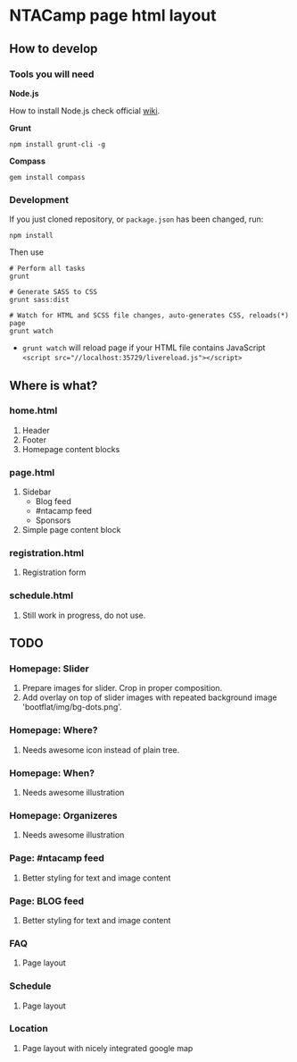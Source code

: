 # NTACamp page html layout
## How to develop

### Tools you will need

**Node.js**

How to install Node.js check official [wiki](https://github.com/joyent/node/wiki/Installing-Node.js-via-package-manager).

**Grunt**

    npm install grunt-cli -g

**Compass**

    gem install compass



### Development

If you just cloned repository, or `package.json` has been changed, run:

    npm install

Then use
    
    # Perform all tasks
    grunt

    # Generate SASS to CSS
    grunt sass:dist 

    # Watch for HTML and SCSS file changes, auto-generates CSS, reloads(*) page
    grunt watch

* `grunt watch` will reload page if your HTML file contains JavaScript `<script src="//localhost:35729/livereload.js"></script>`

## Where is what?
### home.html
1. Header
2. Footer
3. Homepage content blocks

### page.html
1. Sidebar
    - Blog feed
    - #ntacamp feed
    - Sponsors
2. Simple page content block

### registration.html
1. Registration form

### schedule.html
1. Still work in progress, do not use.

## TODO

### Homepage: Slider
1. Prepare images for slider. Crop in proper composition.
2. Add overlay on top of slider images with repeated background image 'bootflat/img/bg-dots.png'.


### Homepage: Where?
1. Needs awesome icon instead of plain tree.

### Homepage: When?
1. Needs awesome illustration

### Homepage: Organizeres
1. Needs awesome illustration

### Page: #ntacamp feed
1. Better styling for text and image content

### Page: BLOG feed
1. Better styling for text and image content

### FAQ
1. Page layout

### Schedule
1. Page layout

### Location
1. Page layout with nicely integrated google map
